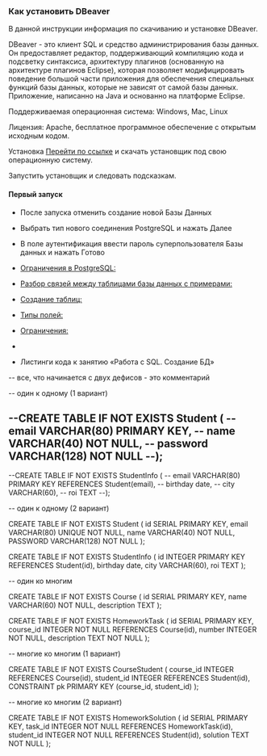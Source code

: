 ### Как установить DBeaver
В данной инструкции информация по скачиванию и установке DBeaver.

DBeaver - это клиент SQL и средство администрирования базы данных. Он предоставляет редактор, поддерживающий компиляцию кода и подсветку синтаксиса, архитектуру плагинов (основанную на архитектуре плагинов Eclipse), которая позволяет модифицировать поведение большой части приложения для обеспечения специальных функций базы данных, которые не зависят от самой базы данных. Приложение, написанно на Java и основанно на платформе Eclipse.

Поддерживаемая операционная система: Windows, Mac, Linux

Лицензия: Apache, бесплатное программное обеспечение с открытым исходным кодом.

Установка
[Перейти по ссылке](https://dbeaver.io/download/) и скачать установщик под свою операционную систему.

Запустить установщик и следовать подсказкам.

#### Первый запуск

* После запуска отменить создание новой Базы Данных
* Выбрать тип нового соединения PostgreSQL и нажать Далее
* В поле аутентификация ввести пароль суперпользователя Базы данных и нажать Готово
  
* [Ограничения в PostgreSQL:](https://www.postgresql.org/docs/current/ddl-constraints.html)
* [Разбор связей между таблицами базы данных с примерами:](https://habr.com/ru/post/488054/)
* [Создание таблиц:](https://www.postgresql.org/docs/12/sql-createtable.html)
* [Типы полей:](https://www.postgresql.org/docs/12/datatype.html)
* [Ограничения:](https://www.postgresql.org/docs/current/ddl-constraints.html)
* 

* Листинги кода к занятию «Работа с SQL. Создание БД»

-- все, что начинается с двух дефисов - это комментарий

-- один к одному (1 вариант)

--CREATE TABLE IF NOT EXISTS Student (
--	email VARCHAR(80) PRIMARY KEY,
--	name VARCHAR(40) NOT NULL,
--	password VARCHAR(128) NOT NULL
--);
--
--CREATE TABLE IF NOT EXISTS StudentInfo (
--	email VARCHAR(80) PRIMARY KEY REFERENCES Student(email),
--	birthday date,
--	city VARCHAR(60),
--	roi TEXT
--);

-- один к одному (2 вариант)

CREATE TABLE IF NOT EXISTS Student (
	id SERIAL PRIMARY KEY,
	email VARCHAR(80) UNIQUE NOT NULL,
	name VARCHAR(40) NOT NULL,
	PASSWORD VARCHAR(128) NOT NULL
);

CREATE TABLE IF NOT EXISTS StudentInfo (
	id INTEGER PRIMARY KEY REFERENCES Student(id),
	birthday date,
	city VARCHAR(60),
	roi TEXT
);

-- один ко многим

CREATE TABLE IF NOT EXISTS Course (
	id SERIAL PRIMARY KEY,
	name VARCHAR(60) NOT NULL,
	description TEXT
);

CREATE TABLE IF NOT EXISTS HomeworkTask (
	id SERIAL PRIMARY KEY,
	course_id INTEGER NOT NULL REFERENCES Course(id),
	number INTEGER NOT NULL,
	description TEXT NOT NULL
);

-- многие ко многим (1 вариант)

CREATE TABLE IF NOT EXISTS CourseStudent (
	course_id INTEGER REFERENCES Course(id),
	student_id INTEGER REFERENCES Student(id),
	CONSTRAINT pk PRIMARY KEY (course_id, student_id)
);

-- многие ко многим (2 вариант)

CREATE TABLE IF NOT EXISTS HomeworkSolution (
	id SERIAL PRIMARY KEY,
	task_id INTEGER NOT NULL REFERENCES HomeworkTask(id),
	student_id INTEGER NOT NULL REFERENCES Student(id),
	solution TEXT NOT NULL
);